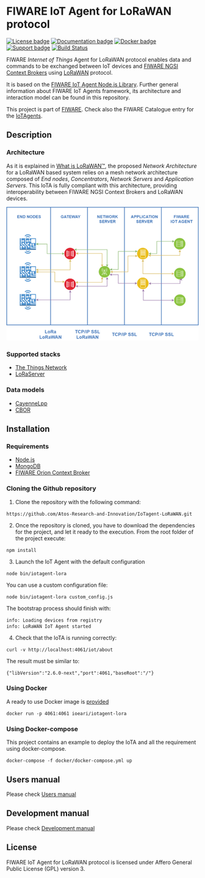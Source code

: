 # FIWARE IoT Agent for LoRaWAN protocol

[![License badge](https://img.shields.io/badge/license-AGPL-blue.svg)](https://opensource.org/licenses/AGPL-3.0)
[![Documentation badge](https://readthedocs.org/projects/iot-agent-lorawan/badge/?version=latest)](http://iot-agent-lorawan.readthedocs.io/en/latest/?badge=latest)
[![Docker badge](https://img.shields.io/docker/pulls/ioeari/iotagent-lora.svg)](https://hub.docker.com/r/ioeari/iotagent-lora/)
[![Support badge](https://img.shields.io/badge/support-sof-yellowgreen.svg)](https://github.com/Atos-Research-and-Innovation/IoTagent-LoRaWAN/issues)
[![Build Status](https://img.shields.io/travis/Atos-Research-and-Innovation/IoTagent-LoRaWAN.svg?branch=master)](https://travis-ci.org/Atos-Research-and-Innovation/IoTagent-LoRaWAN/branches)

FIWARE *Internet of Things* Agent for LoRaWAN protocol enables data and commands to be exchanged between IoT devices and [FIWARE NGSI Context Brokers](https://forge.fiware.org/plugins/mediawiki/wiki/fiware/index.php/FIWARE.OpenSpecification.Data.ContextBroker) using [LoRaWAN](https://lora-alliance.org/about-lorawan) protocol.

It is based on the [FIWARE IoT Agent Node.js Library](https://github.com/telefonicaid/iotagent-node-lib). Further general information about FIWARE IoT Agents framework, its architecture and interaction model can be found in this repository.

This project is part of [FIWARE](https://www.fiware.org/). Check also the FIWARE Catalogue entry for the [IoTAgents](https://catalogue.fiware.org/enablers/backend-device-management-idas).

## Description

### Architecture

As it is explained in [What is LoRaWAN™](https://lora-alliance.org/sites/default/files/2018-04/what-is-lorawan.pdf), the proposed *Network Architecture* for a LoRaWAN based system relies on a mesh network architecture composed of *End nodes*, *Concentrators*, *Network Servers* and *Application Servers*. This IoTA is fully compliant with this architecture, providing interoperability between FIWARE NGSI Context Brokers and LoRaWAN devices.

![General](https://raw.githubusercontent.com/Atos-Research-and-Innovation/IoTagent-LoRaWAN/master/docs/img/iotagent_lorawan_arch.png )

### Supported stacks

- [The Things Network](https://www.thethingsnetwork.org/)
- [LoRaServer](https://www.loraserver.io/)

### Data models

- [CayenneLpp](https://www.thethingsnetwork.org/docs/devices/arduino/api/cayennelpp.html)
- [CBOR](https://tools.ietf.org/html/rfc7049)

## Installation

### Requirements
- [Node.js](https://nodejs.org/en/)
- [MongoDB](https://docs.mongodb.com/manual/installation/)
- [FIWARE Orion Context Broker](https://github.com/telefonicaid/fiware-orion)

### Cloning the Github repository

1. Clone the repository with the following command:
```
https://github.com/Atos-Research-and-Innovation/IoTagent-LoRaWAN.git
```

2. Once the repository is cloned, you have to download the dependencies for the project, and let it ready to the execution. From the root folder of the project execute:
```
npm install
```

3. Launch the IoT Agent with the default configuration
```
node bin/iotagent-lora
```
You can use a custom configuration file:
```
node bin/iotagent-lora custom_config.js
```
The bootstrap process should finish with:
```
info: Loading devices from registry
info: LoRaWAN IoT Agent started
```

4. Check that the IoTA is running correctly:
 ```
curl -v http://localhost:4061/iot/about
```
The result must be similar to:
```
{"libVersion":"2.6.0-next","port":4061,"baseRoot":"/"}
```

### Using Docker

A ready to use Docker image is [provided](https://hub.docker.com/r/ioeari/iotagent-lora/)

```
docker run -p 4061:4061 ioeari/iotagent-lora
```

### Using Docker-compose

This project contains an example to deploy the IoTA and all the requirement using docker-compose.

```
docker-compose -f docker/docker-compose.yml up
```

## Users manual

Please check [Users manual](docs/users_manual.md)

## Development manual

Please check [Development manual](docs/development_manual.md)

## License

FIWARE IoT Agent for LoRaWAN protocol is licensed under Affero General Public License (GPL) version 3.
